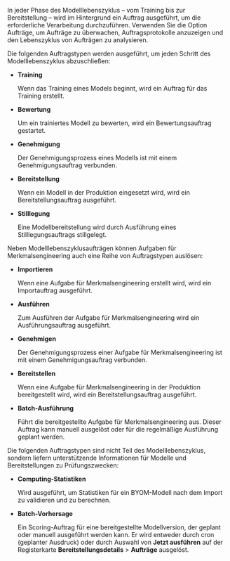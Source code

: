 In jeder Phase des Modelllebenszyklus – vom Training bis zur Bereitstellung – wird im Hintergrund ein Auftrag ausgeführt, um die erforderliche Verarbeitung durchzuführen. Verwenden Sie die Option Aufträge, um Aufträge zu überwachen, Auftragsprotokolle anzuzeigen und den Lebenszyklus von Aufträgen zu analysieren.

Die folgenden Auftragstypen werden ausgeführt, um jeden Schritt des Modelllebenszyklus abzuschließen:

-   **Training**

    Wenn das Training eines Models beginnt, wird ein Auftrag für das Training erstellt.

-   **Bewertung**

    Um ein trainiertes Modell zu bewerten, wird ein Bewertungsauftrag gestartet.

-   **Genehmigung**

    Der Genehmigungsprozess eines Modells ist mit einem Genehmigungsauftrag verbunden.

-   **Bereitstellung**

    Wenn ein Modell in der Produktion eingesetzt wird, wird ein Bereitstellungsauftrag ausgeführt.

-   **Stilllegung**

    Eine Modellbereitstellung wird durch Ausführung eines Stilllegungsauftrags stillgelegt.

Neben Modelllebenszyklusaufträgen können Aufgaben für Merkmalsengineering auch eine Reihe von Auftragstypen auslösen:

-   **Importieren**

    Wenn eine Aufgabe für Merkmalsengineering erstellt wird, wird ein Importauftrag ausgeführt.

-   **Ausführen**

    Zum Ausführen der Aufgabe für Merkmalsengineering wird ein Ausführungsauftrag ausgeführt.

-   **Genehmigen**

    Der Genehmigungsprozess einer Aufgabe für Merkmalsengineering ist mit einem Genehmigungsauftrag verbunden.

-   **Bereitstellen**

    Wenn eine Aufgabe für Merkmalsengineering in der Produktion bereitgestellt wird, wird ein Bereitstellungsauftrag ausgeführt.

-   **Batch-Ausführung**

    Führt die bereitgestellte Aufgabe für Merkmalsengineering aus. Dieser Auftrag kann manuell ausgelöst oder für die regelmäßige Ausführung geplant werden.

Die folgenden Auftragstypen sind nicht Teil des Modelllebenszyklus, sondern liefern unterstützende Informationen für Modelle und Bereitstellungen zu Prüfungszwecken:

-   **Computing-Statistiken**

    Wird ausgeführt, um Statistiken für ein BYOM-Modell nach dem Import zu validieren und zu berechnen.

-   **Batch-Vorhersage**

    Ein Scoring-Auftrag für eine bereitgestellte Modellversion, der geplant oder manuell ausgeführt werden kann. Er wird entweder durch cron (geplanter Ausdruck) oder durch Auswahl von **Jetzt ausführen** auf der Registerkarte **Bereitstellungsdetails** \> **Aufträge** ausgelöst.
